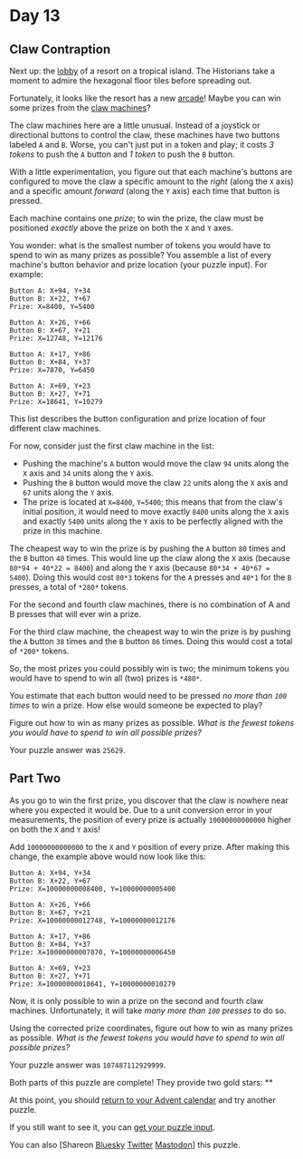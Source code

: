 # Day 13

## Claw Contraption

Next up: the [lobby](/2020/day/24) of a resort on a tropical island. The
Historians take a moment to admire the hexagonal floor tiles before spreading
out.

Fortunately, it looks like the resort has a new
[arcade](https://en.wikipedia.org/wiki/Amusement_arcade)! Maybe you can win
some prizes from the [claw
machines](https://en.wikipedia.org/wiki/Claw_machine)?

The claw machines here are a little unusual. Instead of a joystick or
directional buttons to control the claw, these machines have two buttons
labeled `A` and `B`. Worse, you can't just put in a token and play; it costs *3
tokens* to push the `A` button and *1 token* to push the `B` button.

With a little experimentation, you figure out that each machine's buttons are
configured to move the claw a specific amount to the *right* (along the `X`
axis) and a specific amount *forward* (along the `Y` axis) each time that
button is pressed.

Each machine contains one *prize*; to win the prize, the claw must be
positioned *exactly* above the prize on both the `X` and `Y` axes.

You wonder: what is the smallest number of tokens you would have to spend to
win as many prizes as possible? You assemble a list of every machine's button
behavior and prize location (your puzzle input). For example:

```text
Button A: X+94, Y+34
Button B: X+22, Y+67
Prize: X=8400, Y=5400

Button A: X+26, Y+66
Button B: X+67, Y+21
Prize: X=12748, Y=12176

Button A: X+17, Y+86
Button B: X+84, Y+37
Prize: X=7870, Y=6450

Button A: X+69, Y+23
Button B: X+27, Y+71
Prize: X=18641, Y=10279

```

This list describes the button configuration and prize location of four
different claw machines.

For now, consider just the first claw machine in the list:

* Pushing the machine's `A` button would move the claw `94` units along the `X`
axis and `34` units along the `Y` axis.
* Pushing the `B` button would move the claw `22` units along the `X` axis and
`67` units along the `Y` axis.
* The prize is located at `X=8400`, `Y=5400`; this means that from the claw's
initial position, it would need to move exactly `8400` units along the `X` axis
and exactly `5400` units along the `Y` axis to be perfectly aligned with the
prize in this machine.

The cheapest way to win the prize is by pushing the `A` button `80` times and
the `B` button `40` times. This would line up the claw along the `X` axis
(because `80*94 + 40*22 = 8400`) and along the `Y` axis (because `80*34 + 40*67
= 5400`). Doing this would cost `80*3` tokens for the `A` presses and `40*1`
for the `B` presses, a total of `*280*` tokens.

For the second and fourth claw machines, there is no combination of A and B
presses that will ever win a prize.

For the third claw machine, the cheapest way to win the prize is by pushing the
`A` button `38` times and the `B` button `86` times. Doing this would cost a
total of `*200*` tokens.

So, the most prizes you could possibly win is two; the minimum tokens you would
have to spend to win all (two) prizes is `*480*`.

You estimate that each button would need to be pressed *no more than `100`
times* to win a prize. How else would someone be expected to play?

Figure out how to win as many prizes as possible. *What is the fewest tokens
you would have to spend to win all possible prizes?*

Your puzzle answer was `25629`.

## Part Two

As you go to win the first prize, you discover that the claw is nowhere near
where you expected it would be. Due to a unit conversion error in your
measurements, the position of every prize is actually `10000000000000` higher
on both the `X` and `Y` axis!

Add `10000000000000` to the `X` and `Y` position of every prize. After making
this change, the example above would now look like this:

```text
Button A: X+94, Y+34
Button B: X+22, Y+67
Prize: X=10000000008400, Y=10000000005400

Button A: X+26, Y+66
Button B: X+67, Y+21
Prize: X=10000000012748, Y=10000000012176

Button A: X+17, Y+86
Button B: X+84, Y+37
Prize: X=10000000007870, Y=10000000006450

Button A: X+69, Y+23
Button B: X+27, Y+71
Prize: X=10000000018641, Y=10000000010279

```

Now, it is only possible to win a prize on the second and fourth claw machines.
Unfortunately, it will take *many more than `100` presses* to do so.

Using the corrected prize coordinates, figure out how to win as many prizes as
possible. *What is the fewest tokens you would have to spend to win all
possible prizes?*

Your puzzle answer was `107487112929999`.

Both parts of this puzzle are complete! They provide two gold stars: \*\*

At this point, you should [return to your Advent calendar](/2024) and try
another puzzle.

If you still want to see it, you can [get your puzzle input](13/input).

You can also [Shareon
[Bluesky](https://bsky.app/intent/compose?text=I%27ve+completed+%22Claw+Contraption%22+%2D+Day+13+%2D+Advent+of+Code+2024+%23AdventOfCode+https%3A%2F%2Fadventofcode%2Ecom%2F2024%2Fday%2F13)
[Twitter](https://twitter.com/intent/tweet?text=I%27ve+completed+%22Claw+Contraption%22+%2D+Day+13+%2D+Advent+of+Code+2024&url=https%3A%2F%2Fadventofcode%2Ecom%2F2024%2Fday%2F13&related=ericwastl&hashtags=AdventOfCode)
[Mastodon](javascript:void(0);)] this puzzle.
